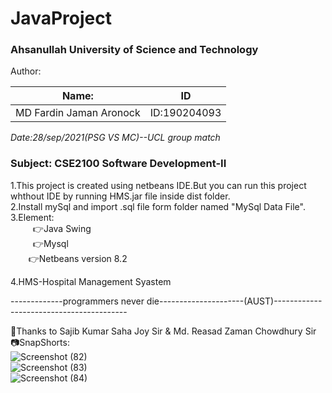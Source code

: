 # JavaProject
### Ahsanullah University of Science and Technology 
Author:<br/>

Name:                  | ID
-----------------------|--------------
MD Fardin Jaman Aronock| ID:190204093


_Date:28/sep/2021(PSG VS MC)--UCL group match <br/>_

### Subject: CSE2100 Software Development-II <br/>

1.This project is created using netbeans IDE.But you can run this project whthout IDE by running HMS.jar file inside dist folder.<br/>
2.Install mySql and import .sql file form folder named "MySql Data File".
3.Element:<br/>
```     ```:point_right:Java Swing<br/>
```     ```:point_right:Mysql<br/>
```    ```:point_right:Netbeans version 8.2<br/>

4.HMS-Hospital Management Syastem<br/>

-------------programmers never die---------------------(AUST)-----------------------------------------

:love_letter:Thanks to Sajib Kumar Saha Joy Sir & Md. Reasad Zaman Chowdhury Sir <br/>
:camera:SnapShorts:<br/>
![Screenshot (82)](https://user-images.githubusercontent.com/64925270/135329221-ae090c86-278d-4e3b-865c-eef9e83a6a88.png)<br/>
![Screenshot (83)](https://user-images.githubusercontent.com/64925270/135329240-b7832397-5fc2-411a-8474-7c260aaf3e15.png)<br/>
![Screenshot (84)](https://user-images.githubusercontent.com/64925270/135329253-3d74f42a-4859-4e69-b523-1dd05061ad2a.png)<br/>
